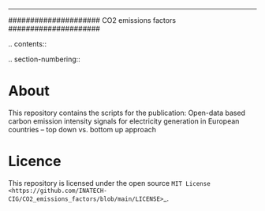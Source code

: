 -----

#####################
CO2 emissions factors
#####################

.. contents::

.. section-numbering::


About
=====

This repository contains the scripts for the publication:
Open-data based carbon emission intensity signals for electricity generation in European countries – top down vs. bottom up approach



Licence
=======

This repository is licensed under the open source `MIT License <https://github.com/INATECH-CIG/CO2_emissions_factors/blob/main/LICENSE>`_.